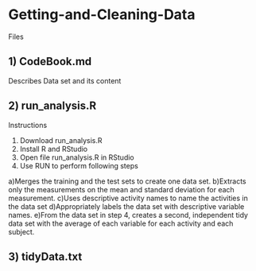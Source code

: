 # Getting-and-Cleaning-Data

Files

## 1) CodeBook.md

Describes Data set and its content

## 2) run_analysis.R

Instructions
1) Download run_analysis.R
2) Install R and RStudio
3) Open file run_analysis.R in RStudio
4) Use RUN to perform following steps

a)Merges the training and the test sets to create one data set.
b)Extracts only the measurements on the mean and standard deviation for each measurement.
c)Uses descriptive activity names to name the activities in the data set
d)Appropriately labels the data set with descriptive variable names.
e)From the data set in step 4, creates a second, independent tidy data set with the average of each variable for each activity and each subject.

## 3) tidyData.txt
